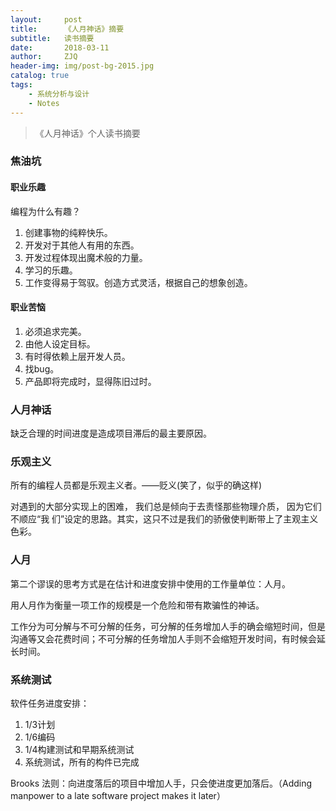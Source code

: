 ```yaml
---
layout:     post
title:      《人月神话》摘要
subtitle:   读书摘要
date:       2018-03-11
author:     ZJQ
header-img: img/post-bg-2015.jpg
catalog: true
tags:
    - 系统分析与设计
    - Notes
---
```


> 《人月神话》个人读书摘要

### 焦油坑

#### 职业乐趣
编程为什么有趣？
1. 创建事物的纯粹快乐。
1. 开发对于其他人有用的东西。
1. 开发过程体现出魔术般的力量。
1. 学习的乐趣。
1. 工作变得易于驾驭。创造方式灵活，根据自己的想象创造。

#### 职业苦恼
1. 必须追求完美。
1. 由他人设定目标。
1. 有时得依赖上层开发人员。
1. 找bug。
1. 产品即将完成时，显得陈旧过时。

### 人月神话
缺乏合理的时间进度是造成项目滞后的最主要原因。

### 乐观主义
所有的编程人员都是乐观主义者。——贬义(笑了，似乎的确这样)

对遇到的大部分实现上的困难， 我们总是倾向于去责怪那些物理介质， 因为它们不顺应“我
们”设定的思路。其实，这只不过是我们的骄傲使判断带上了主观主义色彩。

### 人月
第二个谬误的思考方式是在估计和进度安排中使用的工作量单位：人月。

用人月作为衡量一项工作的规模是一个危险和带有欺骗性的神话。

工作分为可分解与不可分解的任务，可分解的任务增加人手的确会缩短时间，但是沟通等又会花费时间；不可分解的任务增加人手则不会缩短开发时间，有时候会延长时间。

### 系统测试
软件任务进度安排：
1. 1/3计划
1. 1/6编码
1. 1/4构建测试和早期系统测试
1. 系统测试，所有的构件已完成

Brooks 法则：向进度落后的项目中增加人手，只会使进度更加落后。（Adding manpower to a late software project makes it later）
